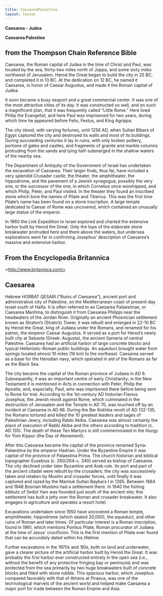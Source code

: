 ```yaml
---
title: CaesareaPalestine
layout: lesson
---
```



**Caesarea - Judea**

**Caesarea Palestine**

from the Thompson Chain Reference Bible
---------------------------------------

Caesarea, the Roman capital of Judea in the time of Christ and Paul, was
located by the sea, thirty-two miles north of Joppa, and some sixty
miles northwest of Jerusalem. Herod the Great began to build the city in
25 BC, and completed it in 13 BC. At the dedication on 12 BC, he named
it Caesarea, in honor of Caesar Augustus, and made it the Roman capital
of Judea.

It soon became a busy seaport and a great commercial center. It was one
of the most attractive cities of its day. It was constructed so well,
and on such a magnificent plan, that it was frequently called “Little
Rome.” Here lived Philip the Evangelist, and here Paul was imprisoned
for two years, during which time he appeared before Felix, Festus, and
King Agrippa.

The city stood, with varying fortunes, until 1256 AD, when Sultan Bibars
of Egypt captured the city and destroyed its walls and most of its
buildings. During succeeding centuries it lay in ruins, with only broken
pottery, portions of gates and castles, and fragments of granite and
marble columns protruding from the sands and lying half-submerged in the
shallow waters of the nearby sea.

The Department of Antiquity of the Government of Israel has undertaken
the excavation of Caesarea. Their larger finds, thus far, have included
a very splendid Crusader castle, the theater, the amphitheater, the
hippodrome, and the pavement of a Jewish synagogue, possibly the very
one, or the successor of the one, in which Cornelius once worshipped,
and which Philip, Peter, and Paul visited. In the theater they found an
inscribed stone which bore the names of Pilate and Tiberius. This was
the first time Pilate’s name has been found on a stone inscription. A
large temple dedicated to Caesar of Rome was uncovered, which contained
an unusually large statue of the emperor.

In 1960 the Link Expedition to Israel explored and charted the extensive
harbor built by Herod the Great. Only the tops of the elaborate stone
breakwater protruded here and there above the waters, but undersea
explorations went far in confirming Josephus’ description of Caesarea’s
massive and extensive harbor.

From the Encyclopedia Britannica
--------------------------------

\<http://www.britannica.com\>

Caesarea
--------

Hebrew HORBAT QESARI (“Ruins of Caesarea”), ancient port and
administrative city of Palestine, on the Mediterranean coast of
present-day Israel south of Haifa. It is often referred to as Caesarea
Palaestinae, or Caesarea Maritima, to distinguish it from Caesarea
Philippi near the headwaters of the Jordan River. Originally an ancient
Phoenician settlement known as Straton’s (Strato’s) Tower, it was
rebuilt and enlarged in 22-10 BC by Herod the Great, king of Judaea
under the Romans, and renamed for his patron, the emperor Caesar
Augustus. It served as a port for Herod’s newly built city at Sebaste
(Greek: Augusta), the ancient Samaria of central Palestine. Caesarea had
an artificial harbor of large concrete blocks and typical
Hellenistic-Roman public buildings. An aqueduct brought water from
springs located almost 10 miles (16 km) to the northeast. Caesarea
served as a base for the Herodian navy, which operated in aid of the
Romans as far as the Black Sea.

The city became the capital of the Roman province of Judaea in AD 6.
Subsequently, it was an important centre of early Christianity; in the
New Testament it is mentioned in Acts in connection with Peter, Philip
the Apostle, and, especially, Paul, who was imprisoned there before
being sent to Rome for trial. According to the 1st-century AD historian
Flavius Josephus, the Jewish revolt against Rome, which culminated in
the destruction of Jerusalem and the Temple in AD 70, was touched off by
an incident at Caesarea in AD 66. During the Bar Kokhba revolt of AD
132-135, the Romans tortured and killed the 10 greatest leaders and
sages of Palestinian Jewry, including Rabbi Akiba. Caesarea was almost
certainly the place of execution of Rabbi Akiba and the others according
to tradition (c. AD 135). The death of these Ten Martyrs is still
commemorated in the liturgy for Yom Kippur (the Day of Atonement).

After this Caesarea became the capital of the province renamed
Syria-Palaestina by the emperor Hadrian. Under the Byzantine Empire it
was capital of the province of Palaestina Prima. The church historian
and biblical topographer Eusebius (c. 260/264-c. 340) served as bishop
of Caesarea. The city declined under later Byzantine and Arab rule. Its
port and part of the ancient citadel were rebuilt by the crusaders; the
city was successively taken and retaken by Muslim and crusader forces,
until finally it was captured and razed by the Mamluk Sultan Baybars I
in 1265. Between 1884 and 1948 Bosnian Muslims had a settlement there.
In 1940 the fishing kibbutz of Sedot Yam was founded just south of the
ancient site; this settlement has built a jetty over the Roman and
crusader breakwater. It also engages in agriculture and operates a
resort hotel.

Excavations undertaken since 1950 have uncovered a Roman temple,
amphitheater, hippodrome (which seated 20,000), the aqueduct, and other
ruins of Roman and later times. Of particular interest is a Roman
inscription, found in 1961, which mentions Pontius Pilate, Roman
procurator of Judaea at the time of Jesus’ crucifixion. This is the
first mention of Pilate ever found that can be accurately dated within
his lifetime.

Further excavations in the 1970s and ’80s, both on land and underwater,
gave a clearer picture of the artificial harbor built by Herod the
Great. It was probably the first harbor ever constructed entirely in the
open sea (i.e., without the benefit of any protective fringing bay or
peninsula) and was protected from the sea primarily by two huge
breakwaters built of concrete blocks and filled with stone rubble. This
spacious harbor, which Josephus compared favorably with that of Athens
at Piraeus, was one of the technological marvels of the ancient world
and helped make Caesarea a major port for trade between the Roman Empire
and Asia.

